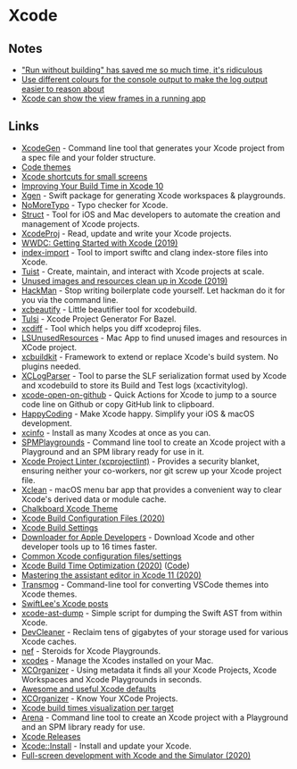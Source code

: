 # Xcode

## Notes

* ["Run without building" has saved me so much time, it's ridiculous](https://twitter.com/DonnyWals/status/1215196512851984385)
* [Use different colours for the console output to make the log output easier to reason about](https://twitter.com/dasdom/status/1221043873553641473)
* [Xcode can show the view frames in a running app](https://twitter.com/dasdom/status/1254858574322372609)

## Links

* [XcodeGen](https://github.com/yonaskolb/XcodeGen) - Command line tool that generates your Xcode project from a spec file and your folder structure.
* [Code themes](http://www.codethemes.net/)
* [Xcode shortcuts for small screens](http://www.jontelang.com/blog/2016/01/12/xcode-shortcuts-for-small-screens.html)
* [Improving Your Build Time in Xcode 10](https://patrickbalestra.com/blog/2018/08/27/improving-your-build-time-in-xcode-10.html)
* [Xgen](https://github.com/JohnSundell/Xgen) - Swift package for generating Xcode workspaces & playgrounds.
* [NoMoreTypo](https://github.com/shiba1014/NoMoreTypo) - Typo checker for Xcode.
* [Struct](https://github.com/lyptt/struct) - Tool for iOS and Mac developers to automate the creation and management of Xcode projects.
* [XcodeProj](https://github.com/tuist/xcodeproj) - Read, update and write your Xcode projects.
* [WWDC: Getting Started with Xcode \(2019\)](https://developer.apple.com/videos/play/wwdc2019/404/)
* [index-import](https://github.com/lyft/index-import) - Tool to import swiftc and clang index-store files into Xcode.
* [Tuist](https://github.com/tuist/tuist) - Create, maintain, and interact with Xcode projects at scale.
* [Unused images and resources clean up in Xcode \(2019\)](https://www.avanderlee.com/optimization/unused-images-clean-up/)
* [HackMan](https://github.com/Cosmo/HackMan) - Stop writing boilerplate code yourself. Let hackman do it for you via the command line.
* [xcbeautify](https://github.com/thii/xcbeautify) - Little beautifier tool for xcodebuild.
* [Tulsi](https://github.com/bazelbuild/tulsi) - Xcode Project Generator For Bazel.
* [xcdiff](https://github.com/bloomberg/xcdiff) - Tool which helps you diff xcodeproj files.
* [LSUnusedResources](https://github.com/tinymind/LSUnusedResources) - Mac App to find unused images and resources in XCode project.
* [xcbuildkit](https://github.com/jerrymarino/xcbuildkit) - Framework to extend or replace Xcode's build system. No plugins needed.
* [XCLogParser](https://github.com/spotify/XCLogParser) - Tool to parse the SLF serialization format used by Xcode and xcodebuild to store its Build and Test logs \(xcactivitylog\).
* [xcode-open-on-github](https://github.com/wojteklu/xcode-open-on-github) - Quick Actions for Xcode to jump to a source code line on Github or copy GitHub link to clipboard.
* [HappyCoding](https://happycoding.app/) - Make Xcode happy. Simplify your iOS & macOS development.
* [xcinfo](https://github.com/xcodereleases/xcinfo) - Install as many Xcodes at once as you can.
* [SPMPlaygrounds](https://github.com/finestructure/SPMPlayground) - Command line tool to create an Xcode project with a Playground and an SPM library ready for use in it.
* [Xcode Project Linter \(xcprojectlint\)](https://github.com/americanexpress/xcprojectlint) - Provides a security blanket, ensuring neither your co-workers, nor git screw up your Xcode project file.
* [Xclean](https://github.com/macmade/Xclean) - macOS menu bar app that provides a convenient way to clear Xcode's derived data or module cache.
* [Chalkboard Xcode Theme](https://github.com/lobianco/Chalkboard-Xcode-Theme)
* [Xcode Build Configuration Files \(2020\)](https://nshipster.com/xcconfig/)
* [Xcode Build Settings](https://xcodebuildsettings.com/)
* [Downloader for Apple Developers](https://github.com/vineetchoudhary/Downloader-for-Apple-Developers) - Download Xcode and other developer tools up to 16 times faster.
* [Common Xcode configuration files/settings](https://github.com/xcconfigs/xcconfigs)
* [Xcode Build Time Optimization \(2020\)](https://www.onswiftwings.com/posts/build-time-optimization-part1/) \([Code](https://github.com/sgl0v/OnSwiftWings)\)
* [Mastering the assistant editor in Xcode 11 \(2020\)](https://www.avanderlee.com/xcode/xcode-assistant-editor/)
* [Transmog](https://github.com/inket/Transmog) - Command-line tool for converting VSCode themes into Xcode themes.
* [SwiftLee's Xcode posts](https://www.avanderlee.com/category/xcode/)
* [xcode-ast-dump](https://github.com/keith/xcode-ast-dump) - Simple script for dumping the Swift AST from within Xcode.
* [DevCleaner](https://github.com/vashpan/xcode-dev-cleaner) - Reclaim tens of gigabytes of your storage used for various Xcode caches.
* [nef](https://github.com/bow-swift/nef) - Steroids for Xcode Playgrounds.
* [xcodes](https://github.com/RobotsAndPencils/xcodes) - Manage the Xcodes installed on your Mac.
* [XCOrganizer](https://xcorganizer.com/) - Using metadata it finds all your Xcode Projects, Xcode Workspaces and Xcode Playgrounds in seconds.
* [Awesome and useful Xcode defaults](https://github.com/ctreffs/xcode-defaults)
* [XCOrganizer](https://xcorganizer.com/) - Know Your XCode Projects.
* [Xcode build times visualization per target](https://github.com/PaulTaykalo/xcode-build-times-rendering)
* [Arena](https://github.com/finestructure/Arena) - Command line tool to create an Xcode project with a Playground and an SPM library ready for use.
* [Xcode Releases](https://xcodereleases.com/)
* [Xcode::Install](https://github.com/xcpretty/xcode-install) - Install and update your Xcode.
* [Full-screen development with Xcode and the Simulator \(2020\)](https://www.avanderlee.com/workflow/full-screen-xcode-simulator/)

